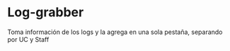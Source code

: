 # Log-grabber
Toma información de los logs y la agrega en una sola pestaña, separando por UC y Staff
